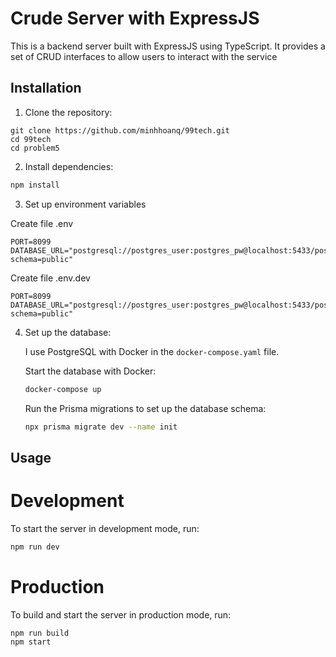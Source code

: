 # Crude Server with ExpressJS

This is a backend server built with ExpressJS using TypeScript. It provides a set of CRUD interfaces to allow users to interact with the service

## Installation

1. Clone the repository:

```
git clone https://github.com/minhhoanq/99tech.git
cd 99tech
cd problem5
```

2. Install dependencies:

```bash
npm install
```

3. Set up environment variables

Create file .env

```
PORT=8099
DATABASE_URL="postgresql://postgres_user:postgres_pw@localhost:5433/postgres_db?schema=public"
```

Create file .env.dev

```
PORT=8099
DATABASE_URL="postgresql://postgres_user:postgres_pw@localhost:5433/postgres_db?schema=public"
```

4. Set up the database:

    I use PostgreSQL with Docker in the `docker-compose.yaml` file.

    Start the database with Docker:

    ```bash
    docker-compose up
    ```

    Run the Prisma migrations to set up the database schema:

    ```bash
    npx prisma migrate dev --name init
    ```

## Usage

# Development

To start the server in development mode, run:

```bash
npm run dev
```

# Production

To build and start the server in production mode, run:

```bash
npm run build
npm start
```
